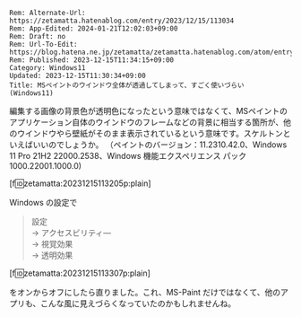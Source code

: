```header
Rem: Alternate-Url: https://zetamatta.hatenablog.com/entry/2023/12/15/113034
Rem: App-Edited: 2024-01-21T12:02:03+09:00
Rem: Draft: no
Rem: Url-To-Edit: https://blog.hatena.ne.jp/zetamatta/zetamatta.hatenablog.com/atom/entry/6801883189067003166
Rem: Published: 2023-12-15T11:34:15+09:00
Category: Windows11
Updated: 2023-12-15T11:30:34+09:00
Title: MSペイントのウインドウ全体が透過してしまって、すごく使いづらい (Windows11)
```
編集する画像の背景色が透明色になったという意味ではなくて、MSペイントのアプリケーション自体のウインドウのフレームなどの背景に相当する箇所が、他のウインドウやら壁紙がそのまま表示されているという意味です。スケルトンといえばいいのでしょうか。
（ペイントのバージョン：11.2310.42.0、Windows 11 Pro 21H2 22000.2538、Windows 機能エクスペリエンス パック 1000.22001.1000.0)

[f:id:zetamatta:20231215113205p:plain]

Windows の設定で

> 設定  
→ アクセスビリティ―  
→ 視覚効果  
→ 透明効果

[f:id:zetamatta:20231215113307p:plain]

をオンからオフにしたら直りました。これ、MS-Paint だけではなくて、他のアプリも、こんな風に見えづらくなっていたのかもしれませんね。
